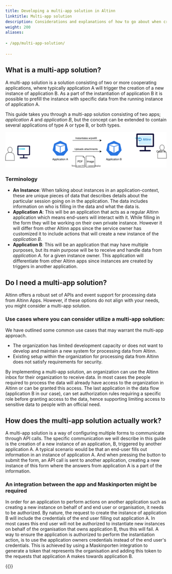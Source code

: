 ```yaml
---
title: Developing a multi-app solution in Altinn
linktitle: Multi-app solution
description: Considerations and explanations of how to go about when creating a multi-app solution
weight: 200
aliases:

- /app/multi-app-solution/

---
```


## What is a multi-app solution?

A multi-app solution is a solution consisting of two or more
cooperating applications, where typically application A will trigger
the creation of a new
instance of application B. As a part of the
instantiation of application B it is possible to
prefill the instance with specific data from the running
instance of application A.

This guide takes you through a multi-app solution consisting of two
apps; _application A_ and _application B_,
but the concept can be extended to contain several applications of
type A or type B, or both types.

![Example architecture of a multi app solution](multi-app-architecture.drawio.svg)

### Terminology

- **An Instance**: When talking about instances in an
  application-context, these are unique pieces of data that describes
  details about the particular session going on in the application.
  The data includes information on who is filling in
  the data and what the data is.
- **Application A**: This will be an application that acts as a regular
  Altinn application which means
  end-users will interact with it. While filling in the form they will
  be working on their own private instance. However
  it will differ from other Altinn apps since the service owner
  has customized it to include actions that
  will create a new instance of the _application B_.
- **Application B**: This will be an application that may have multiple
  purposes, but its main purpose will
  be to receive and handle data from _application A_.
  for a given instance owner. This application will differentiate from
  other Altinn apps since instances are created by
  triggers in another application.

## Do I need a multi-app solution?

Altinn offers a robust set of APIs and event support for processing data from Altinn Apps. However, if these options do
not align with your needs, you might consider a multi-app solution.

### Use cases where you can consider utilize a multi-app solution:

We have outlined some common use cases that may warrant the multi-app approach.
- The organization has limited development capacity or does not want
  to develop and maintain a new system for processing data from
  Altinn.
- Existing setup within the organization for processing data from
  Altinn does not satisfy requirements for security.

By implementing a multi-app solution, an organization can use the Altinn inbox for their organization to receive data. In
most cases the people required to process the data will already have access to the organization in Altinn or can be
granted this access. The last application in the data flow (application B in our case), can set authorization rules
requiring a specific role before granting access to the data, hence supporting limiting access to sensitive data to
people with an official need.

## How does the multi-app solution actually work?

A multi-app solution is a way of configuring multiple forms to communicate through API calls. The specific communication
we will describe in this guide is the creation of a new instance of an application, B, triggered by another application
A. A typical scenario would be that an end-user fills out information in an instance of application A. And when pressing
the button to submit the form, an API call is sent to another application, creating a new instance of this form where
the answers from application A is a part of the information.

### An integration between the app and Maskinporten might be required

In order for an application to perform actions on another application such as creating a new instance on behalf of 
and end user or organisation, it needs to be authorized.
By nature, the request to create the instance of application B will include the credentials of the end user 
filling out application A. 
In most cases this end user will not be authorized to instantiate new instances on behalf of the 
organisation that owns application B, thus this will fail.
A way to ensure the application is authorized to perform the instantiation action, is to use the 
application owners credentials instead of the end user's credentials. 
This is achieved by using a Maskinporten integration to generate a token that represents the organisation 
and adding this token to the requests that application A makes towards application B. 


{{<children description="true" />}}